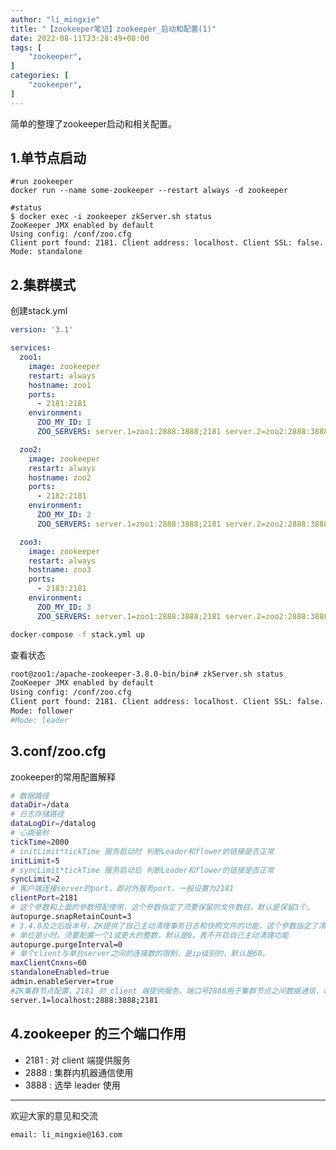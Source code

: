```yaml
---
author: "li_mingxie"
title: "【zookeeper笔记】zookeeper_启动和配置(1)"
date: 2022-08-11T23:28:49+08:00
tags: [
    "zookeeper",
]
categories: [
    "zookeeper",
]
---
```


简单的整理了zookeeper启动和相关配置。  <!--more-->

## 1.单节点启动

```
#run zookeeper
docker run --name some-zookeeper --restart always -d zookeeper
```

```
#status
$ docker exec -i zookeeper zkServer.sh status
ZooKeeper JMX enabled by default
Using config: /conf/zoo.cfg
Client port found: 2181. Client address: localhost. Client SSL: false.
Mode: standalone
```

## 2.集群模式

创建stack.yml

```yml
version: '3.1'

services:
  zoo1:
    image: zookeeper
    restart: always
    hostname: zoo1
    ports:
      - 2181:2181
    environment:
      ZOO_MY_ID: 1
      ZOO_SERVERS: server.1=zoo1:2888:3888;2181 server.2=zoo2:2888:3888;2181 server.3=zoo3:2888:3888;2181

  zoo2:
    image: zookeeper
    restart: always
    hostname: zoo2
    ports:
      - 2182:2181
    environment:
      ZOO_MY_ID: 2
      ZOO_SERVERS: server.1=zoo1:2888:3888;2181 server.2=zoo2:2888:3888;2181 server.3=zoo3:2888:3888;2181

  zoo3:
    image: zookeeper
    restart: always
    hostname: zoo3
    ports:
      - 2183:2181
    environment:
      ZOO_MY_ID: 3
      ZOO_SERVERS: server.1=zoo1:2888:3888;2181 server.2=zoo2:2888:3888;2181 server.3=zoo3:2888:3888;2181
```

```bash
docker-compose -f stack.yml up
```

查看状态

```bash
root@zoo1:/apache-zookeeper-3.8.0-bin/bin# zkServer.sh status
ZooKeeper JMX enabled by default
Using config: /conf/zoo.cfg
Client port found: 2181. Client address: localhost. Client SSL: false.
Mode: follower
#Mode: leader
```

## 3.conf/zoo.cfg

zookeeper的常用配置解释

```bash
# 数据路径
dataDir=/data
# 日志存储路径
dataLogDir=/datalog
# 心跳毫秒
tickTime=2000
# initLimit*tickTime 服务启动时 判断Leader和flower的链接是否正常
initLimit=5
# syncLimit*tickTime 服务启动后 判断Leader和flower的链接是否正常
syncLimit=2
# 客户端连接server的port，即对外服务port，一般设置为2181
clientPort=2181 
# 这个參数和上面的參数搭配使用，这个參数指定了须要保留的文件数目。默认是保留3个。
autopurge.snapRetainCount=3
# 3.4.0及之后版本号，ZK提供了自己主动清理事务日志和快照文件的功能，这个參数指定了清理频率。
# 单位是小时。须要配置一个1或更大的整数，默认是0。表不开启自己主动清理功能
autopurge.purgeInterval=0
# 单个client与单台server之间的连接数的限制，是ip级别的，默认是60。
maxClientCnxns=60
standaloneEnabled=true
admin.enableServer=true
#ZK集群节点配置，2181 对 client 端提供服务，端口号2888用于集群节点之间数据通信，端口号3888用于集群中Leader选举
server.1=localhost:2888:3888;2181
```

## 4.zookeeper 的三个端口作用

* 2181 : 对 client 端提供服务
* 2888 : 集群内机器通信使用
* 3888 : 选举 leader 使用

----------------------------------------------
欢迎大家的意见和交流

`email: li_mingxie@163.com`
